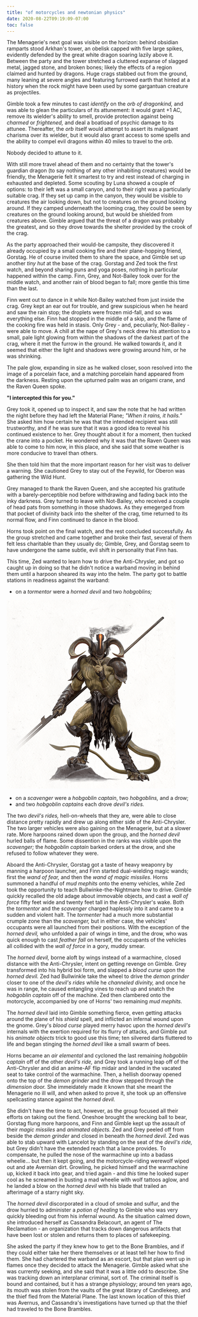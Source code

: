 ```yaml
---
title: "of motorcycles and newtonian physics"
date: 2020-08-22T09:19:09-07:00
toc: false
---
```


The Menagerie's next goal was visible on the horizon: behind obsidian ramparts stood Arkhan's tower, an obelisk capped with five large spikes, evidently defended by the great white dragon soaring lazily above it. Between the party and the tower stretched a cluttered expanse of slagged metal, jagged stone, and broken bones; likely the effects of a region claimed and hunted by dragons. Huge crags stabbed out from the ground, many leaning at severe angles and featuring furrowed earth that hinted at a history when the rock might have been used by some gargantuan creature as projectiles.

Gimble took a few minutes to cast _identify_ on the _orb of dragonkind,_ and was able to glean the particulars of its attunement: it would grant +1 AC, remove its wielder's ability to smell, provide protection against being _charmed_ or _frightened,_ and deal a boatload of psychic damage to its attunee. Thereafter, the _orb_ itself would attempt to assert its malignant charisma over its wielder, but it would also grant access to some spells and the ability to compel evil dragons within 40 miles to travel to the _orb._

Nobody decided to attune to it.

With still more travel ahead of them and no certainty that the tower's guardian dragon (to say nothing of any other inhabiting creatures) would be friendly, the Menagerie felt it smartest to try and rest instead of charging in exhausted and depleted. Some scouting by Luna showed a couple of options: to their left was a small canyon, and to their right was a particularly suitable crag. If they set up camp in the canyon, they would be visible to creatures the air looking down, but not to creatures on the ground looking around. If they camped underneath the looming crag, they could be seen by creatures on the ground looking around, but would be shielded from creatures above. Gimble argued that the threat of a dragon was probably the greatest, and so they drove towards the shelter provided by the crook of the crag.

As the party approached their would-be campsite, they discovered it already occupied by a small cooking fire and their plane-hopping friend, Gorstag. He of course invited them to share the space, and Gimble set up another _tiny hut_ at the base of the crag. Gorstag and Zed took the first watch, and beyond sharing puns and yoga poses, nothing in particular happened within the camp. Finn, Grey, and Not-Bailey took over for the middle watch, and another rain of blood began to fall; more gentle this time than the last.

Finn went out to dance in it while Not-Bailey watched from just inside the crag. Grey kept an ear out for trouble, and grew suspicious when he heard and saw the rain stop; the droplets were frozen mid-fall, and so was everything else. Finn had stopped in the middle of a skip, and the flame of the cooking fire was held in stasis. Only Grey - and, peculiarly, Not-Bailey - were able to move. A chill at the nape of Grey's neck drew his attention to a small, pale light glowing from within the shadows of the darkest part of the crag, where it met the furrow in the ground. He walked towards it, and it seemed that either the light and shadows were growing around him, or he was shrinking.

The pale glow, expanding in size as he walked closer, soon resolved into the image of a porcelain face, and a matching porcelain hand appeared from the darkness. Resting upon the upturned palm was an origami crane, and the Raven Queen spoke.

**"I intercepted this for you."**

Grey took it, opened up to inspect it, and saw the note that he had written the night before they had left the Material Plane; _"When it rains, it hails."_ She asked him how certain he was that the intended recipient was still trustworthy, and if he was sure that it was a good idea to reveal his continued existence to her. Grey thought about it for a moment, then tucked the crane into a pocket. He wondered why it was that the Raven Queen was able to come to him now, in this place, and she said that some weather is more conducive to travel than others.

She then told him that the more important reason for her visit was to deliver a warning. She cautioned Grey to stay out of the Feywild, for Oberon was gathering the Wild Hunt.

Grey managed to thank the Raven Queen, and she accepted his gratitude with a barely-perceptible nod before withdrawing and fading back into the inky darkness. Grey turned to leave with Not-Bailey, who received a couple of head pats from something in those shadows. As they emegerged from that pocket of divinity back into the shelter of the crag, time returned to its normal flow, and Finn continued to dance in the blood.

Horns took point on the final watch, and the rest concluded successfully. As the group stretched and came together and broke their fast, several of them felt less charitable than they usually do; Gimble, Grey, and Gorstag seem to have undergone the same subtle, evil shift in personality that Finn has.

This time, Zed wanted to learn how to drive the Anti-Chrysler, and got so caught up in doing so that he didn't notice a warband moving in behind them until a harpoon sheared its way into the helm. The party got to battle stations in readiness against the warband:

- on a _tormentor_ were a _horned devil_ and two _hobgoblins;_

![the horned devil "bitter breath"](/images/dnd-monster-bitter-breath.png)

- on a _scavenger_ were a _hobgoblin captain_, two _hobgoblins,_ and a drow;
- and two _hobgoblin captains_ each drove _devil's rides._

The two _devil's rides,_ hell-on-wheels that they are, were able to close distance pretty rapidly and drew up along either side of the Anti-Chrysler. The two larger vehicles were also gaining on the Menagerie, but at a slower rate. More harpoons rained down upon the group, and the _horned devil_ hurled balls of flame. Some dissention in the ranks was visible upon the _scavenger;_ the _hobgoblin captain_ barked orders at the drow, and she refused to follow whatever they were.

Aboard the Anti-Chrysler, Gorstag got a taste of heavy weaponry by manning a harpoon launcher, and Finn started dual-wielding magic wands; first the _wand of fear,_ and then the _wand of magic missiles._ Horns summoned a handful of _mud mephits_ onto the enemy vehicles, while Zed took the opportunity to teach Bullwinke-the-Nightmare how to drive. Gimble quickly recalled the old adage about immovable objects, and cast a _wall of force_ fifty feet wide and twenty feet tall in the Anti-Chrysler's wake. Both the _tormentor_ and the _scavenger_ charged haplessly into it and came to a sudden and violent halt. The _tormenter_ had a much more substantial crumple zone than the _scavenger,_ but in either case, the vehicles' occupants were all launched from their positions. With the exception of the _horned devil,_ who unfolded a pair of wings in time, and the drow, who was quick enough to cast _feather fall_ on herself, the occupants of the vehicles all collided with the _wall of force_ in a gory, muddy smear.

The _horned devil,_ borne aloft by wings instead of a warmachine, closed distance with the Anti-Chrysler, intent on getting revenge on Gimble. Grey transformed into his hybrid boi form, and slapped a _blood curse_ upon the _horned devil._ Zed had Bullwinkle take the wheel to drive the _demon grinder_ closer to one of the _devil's rides_ while he _channeled divinity,_ and once he was in range, he caused entangling vines to reach up and snatch the _hobgoblin captain_ off of the machine. Zed then clambered onto the motorcycle, accompanied by one of Horns' two remaining _mud mephits._

The _horned devil_ laid into Gimble something fierce, even getting attacks around the plane of his _shield_ spell, and inflicted an infernal wound upon the gnome. Grey's _blood curse_ played merry havoc upon the _horned devil's_ internals with the exertion required for its flurry of attacks, and Gimble put his _animate objects_ trick to good use this time; ten silvered darts fluttered to life and began stinging the _horned devil_ like a small swarm of bees.

Horns became an _air elemental_ and cycloned the last remaining _hobgoblin captain_ off of the other _devil's ride,_ and Grey took a running leap off of the Anti-Chrysler and did an anime-AF flip midair and landed in the vacated seat to take control of the warmachine. Then, a hellish doorway opened onto the top of the _demon grinder_ and the drow stepped through the _dimension door._ She immeidately made it known that she meant the Menagerie no ill will, and when asked to prove it, she took up an offensive spellcasting stance against the _horned devil._

She didn't have the time to act, however, as the group focused all their efforts on taking out the fiend. Oneshoe brought the wrecking ball to bear, Gorstag flung more harpoons, and Finn and Gimble kept up the assault of their _magic missiles_ and _animated objects._ Zed and Grey peeled off from beside the _demon grinder_ and closed in beneath the _horned devil._ Zed was able to stab upward with Lancelot by standing on the seat of the _devil's ride,_ but Grey didn't have the extended reach that a lance provides. To compensate, he pulled the nose of the warmachine up into a badass wheelie... but then it kept going, and the motorcycle-riding werewolf wiped out and ate Avernian dirt. Growling, he picked himself and the warmachine up, kicked it back into gear, and tried again - and _this_ time he looked super cool as he screamed in busting a mad wheelie with wolf tattoos aglow, and he landed a blow on the _horned devil_ with his blade that trailed an afterimage of a starry night sky.

The _horned devil_ discorporated in a cloud of smoke and sulfur, and the drow hurried to administer a _potion of healing_ to Gimble who was very quickly bleeding out from his infernal wound. As the situation calmed down, she introduced herself as Cassandra Belacourt, an agent of The Reclamation - an organization that tracks down dangerous artifacts that have been lost or stolen and returns them to places of safekeeping.

She asked the party if they knew how to get to the Bone Brambles, and if they could either take her there themselves or at least tell her how to find them. She had chartered the warband as an escort, but that plan went up in flames once they decided to attack the Menagerie. Gimble asked what she was currently seeking, and she said that it was a little odd to describe. She was tracking down an interplanar criminal, sort of. The criminal itself is bound and contained, but it has a strange physiology; around ten years ago, its mouth was stolen from the vaults of the great library of Candlekeep, and the thief fled from the Material Plane. The last known location of this thief was Avernus, and Cassandra's investigations have turned up that the thief had traveled to the Bone Brambles.

